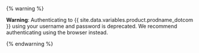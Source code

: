   {% warning %}

  **Warning**: Authenticating to {{ site.data.variables.product.prodname_dotcom }} using your username and password is deprecated. We recommend authenticating using the browser instead.

  {% endwarning %}
